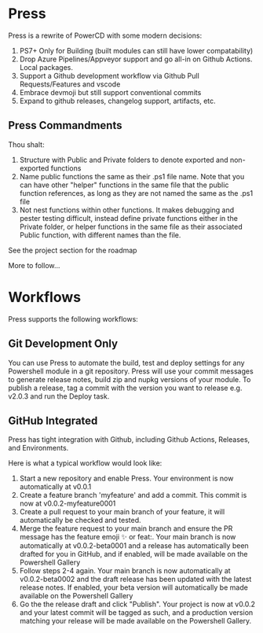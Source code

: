 # Press

Press is a rewrite of PowerCD with some modern decisions:
1. PS7+ Only for Building (built modules can still have lower compatability)
1. Drop Azure Pipelines/Appveyor support and go all-in on Github Actions. Local packages.
1. Support a Github development workflow via Github Pull Requests/Features and vscode
1. Embrace devmoji but still support conventional commits
1. Expand to github releases, changelog support, artifacts, etc.


## Press Commandments

Thou shalt:
1. Structure with Public and Private folders to denote exported and non-exported functions
1. Name public functions the same as their .ps1 file name. Note that you can have other "helper" functions in the same file that the public function references, as long as they are not named the same as the .ps1 file
1. Not nest functions within other functions. It makes debugging and pester testing difficult, instead define private functions either in the Private folder, or helper functions in the same file as their associated Public function, with different names than the file.

See the project section for the roadmap

More to follow...

# Workflows
Press supports the following workflows:

## Git Development Only
You can use Press to automate the build, test and deploy settings for any Powershell module in a git repository. Press will
use your commit messages to generate release notes, build zip and nupkg versions of your module. To publish a release,
tag a commit with the version you want to release e.g. v2.0.3 and run the Deploy task.

## GitHub Integrated
Press has tight integration with Github, including Github Actions, Releases, and Environments.

Here is what a typical workflow would look like:
1. Start a new repository and enable Press. Your environment is now automatically at v0.0.1
2. Create a feature branch 'myfeature' and add a commit. This commit is now at v0.0.2-myfeature0001
3. Create a pull request to your main branch of your feature, it will automatically be checked and tested.
4. Merge the feature request to your main branch and ensure the PR message has the feature emoji ✨ or feat:. Your main branch is now automatically at v0.0.2-beta0001 and a release has automatically been drafted for you in GitHub, and if enabled, will be made available on the Powershell Gallery
5. Follow steps 2-4 again. Your main branch is now automatically at v0.0.2-beta0002 and the draft release has been updated with the latest release notes. If enabled, your beta version will automatically be made available on the Powershell Gallery
6. Go the the release draft and click "Publish". Your project is now at v0.0.2 and your latest commit will be tagged as such, and a production version matching your release will be made available on the Powershell Gallery.